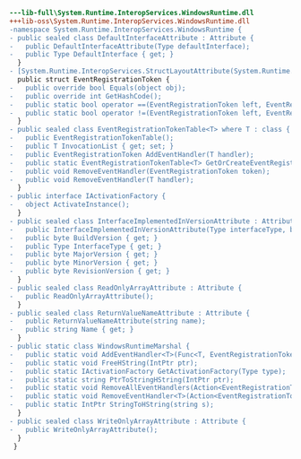 ﻿```diff
---lib-full\System.Runtime.InteropServices.WindowsRuntime.dll
+++lib-oss\System.Runtime.InteropServices.WindowsRuntime.dll
-namespace System.Runtime.InteropServices.WindowsRuntime {
- public sealed class DefaultInterfaceAttribute : Attribute {
-   public DefaultInterfaceAttribute(Type defaultInterface);
-   public Type DefaultInterface { get; }
  }
- [System.Runtime.InteropServices.StructLayoutAttribute(System.Runtime.InteropServices.LayoutKind.Sequential)]
  public struct EventRegistrationToken {
-   public override bool Equals(object obj);
-   public override int GetHashCode();
-   public static bool operator ==(EventRegistrationToken left, EventRegistrationToken right);
-   public static bool operator !=(EventRegistrationToken left, EventRegistrationToken right);
  }
- public sealed class EventRegistrationTokenTable<T> where T : class {
-   public EventRegistrationTokenTable();
-   public T InvocationList { get; set; }
-   public EventRegistrationToken AddEventHandler(T handler);
-   public static EventRegistrationTokenTable<T> GetOrCreateEventRegistrationTokenTable(ref EventRegistrationTokenTable<T> refEventTable);
-   public void RemoveEventHandler(EventRegistrationToken token);
-   public void RemoveEventHandler(T handler);
  }
- public interface IActivationFactory {
-   object ActivateInstance();
  }
- public sealed class InterfaceImplementedInVersionAttribute : Attribute {
-   public InterfaceImplementedInVersionAttribute(Type interfaceType, byte majorVersion, byte minorVersion, byte buildVersion, byte revisionVersion);
-   public byte BuildVersion { get; }
-   public Type InterfaceType { get; }
-   public byte MajorVersion { get; }
-   public byte MinorVersion { get; }
-   public byte RevisionVersion { get; }
  }
- public sealed class ReadOnlyArrayAttribute : Attribute {
-   public ReadOnlyArrayAttribute();
  }
- public sealed class ReturnValueNameAttribute : Attribute {
-   public ReturnValueNameAttribute(string name);
-   public string Name { get; }
  }
- public static class WindowsRuntimeMarshal {
-   public static void AddEventHandler<T>(Func<T, EventRegistrationToken> addMethod, Action<EventRegistrationToken> removeMethod, T handler);
-   public static void FreeHString(IntPtr ptr);
-   public static IActivationFactory GetActivationFactory(Type type);
-   public static string PtrToStringHString(IntPtr ptr);
-   public static void RemoveAllEventHandlers(Action<EventRegistrationToken> removeMethod);
-   public static void RemoveEventHandler<T>(Action<EventRegistrationToken> removeMethod, T handler);
-   public static IntPtr StringToHString(string s);
  }
- public sealed class WriteOnlyArrayAttribute : Attribute {
-   public WriteOnlyArrayAttribute();
  }
 }
```
